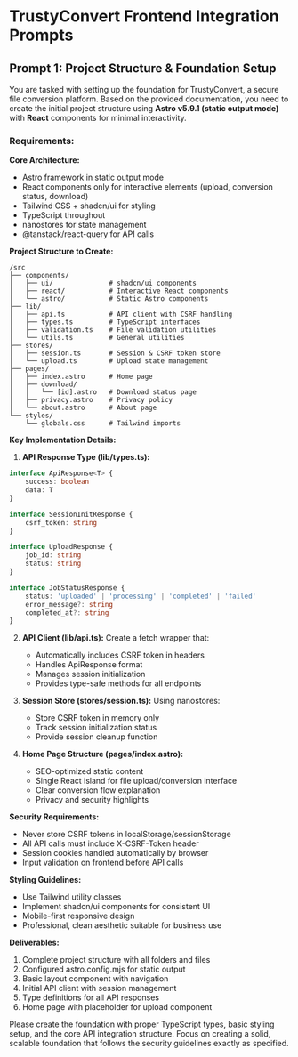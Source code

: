 # TrustyConvert Frontend Integration Prompts

## Prompt 1: Project Structure & Foundation Setup

You are tasked with setting up the foundation for TrustyConvert, a secure file conversion platform. Based on the provided documentation, you need to create the initial project structure using **Astro v5.9.1 (static output mode)** with **React** components for minimal interactivity.

### Requirements:

**Core Architecture:**

- Astro framework in static output mode
- React components only for interactive elements (upload, conversion status, download)
- Tailwind CSS + shadcn/ui for styling
- TypeScript throughout
- nanostores for state management
- @tanstack/react-query for API calls

**Project Structure to Create:**

```
/src
├── components/
│   ├── ui/              # shadcn/ui components
│   ├── react/           # Interactive React components
│   └── astro/           # Static Astro components
├── lib/
│   ├── api.ts           # API client with CSRF handling
│   ├── types.ts         # TypeScript interfaces
│   ├── validation.ts    # File validation utilities
│   └── utils.ts         # General utilities
├── stores/
│   ├── session.ts       # Session & CSRF token store
│   └── upload.ts        # Upload state management
├── pages/
│   ├── index.astro      # Home page
│   ├── download/
│   │   └── [id].astro   # Download status page
│   ├── privacy.astro    # Privacy policy
│   └── about.astro      # About page
└── styles/
    └── globals.css      # Tailwind imports
```

**Key Implementation Details:**

1. **API Response Type (lib/types.ts):**

```typescript
interface ApiResponse<T> {
	success: boolean
	data: T
}

interface SessionInitResponse {
	csrf_token: string
}

interface UploadResponse {
	job_id: string
	status: string
}

interface JobStatusResponse {
	status: 'uploaded' | 'processing' | 'completed' | 'failed'
	error_message?: string
	completed_at?: string
}
```

2. **API Client (lib/api.ts):** Create a fetch wrapper that:

   - Automatically includes CSRF token in headers
   - Handles ApiResponse format
   - Manages session initialization
   - Provides type-safe methods for all endpoints

3. **Session Store (stores/session.ts):** Using nanostores:

   - Store CSRF token in memory only
   - Track session initialization status
   - Provide session cleanup function

4. **Home Page Structure (pages/index.astro):**
   - SEO-optimized static content
   - Single React island for file upload/conversion interface
   - Clear conversion flow explanation
   - Privacy and security highlights

**Security Requirements:**

- Never store CSRF tokens in localStorage/sessionStorage
- All API calls must include X-CSRF-Token header
- Session cookies handled automatically by browser
- Input validation on frontend before API calls

**Styling Guidelines:**

- Use Tailwind utility classes
- Implement shadcn/ui components for consistent UI
- Mobile-first responsive design
- Professional, clean aesthetic suitable for business use

**Deliverables:**

1. Complete project structure with all folders and files
2. Configured astro.config.mjs for static output
3. Basic layout component with navigation
4. Initial API client with session management
5. Type definitions for all API responses
6. Home page with placeholder for upload component

Please create the foundation with proper TypeScript types, basic styling setup, and the core API integration structure. Focus on creating a solid, scalable foundation that follows the security guidelines exactly as specified.
